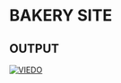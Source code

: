 # BAKERY SITE

## OUTPUT

[![VIEDO](https://user-images.githubusercontent.com/82095877/166810699-a1283aa8-51e6-40e3-a4e1-0d74720de3ae.png)](https://user-images.githubusercontent.com/82095877/166811450-46128bc5-0cea-4d10-a664-9f83a81d9a30.mp4)
